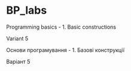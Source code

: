 # BP_labs
Programming basics - 1. Basic constructions

Variant 5

Основи програмування - 1. Базові конструкції

Варіант 5
